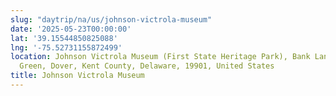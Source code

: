 ```yaml
---
slug: "daytrip/na/us/johnson-victrola-museum"
date: '2025-05-23T00:00:00'
lat: '39.15544850825088'
lng: '-75.52731155872499'
location: Johnson Victrola Museum (First State Heritage Park), Bank Lane, Capitol
  Green, Dover, Kent County, Delaware, 19901, United States
title: Johnson Victrola Museum
---
```



